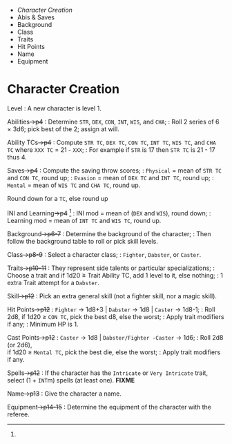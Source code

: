 
<!-- .margin.compass -->
* _Character Creation_
* Abis & Saves
* Background
* Class
* Traits
* Hit Points
* Name
* Equipment


# Character Creation

Level
: A new character is level 1.

Abilities~~→p4~~
: Determine `STR`, `DEX`, `CON`, `INT`, `WIS`, and `CHA`;
: Roll 2 series of 6 × 3d6; pick best of the 2; assign at will.

Ability TCs~~→p4~~
: Compute `STR TC`, `DEX TC`, `CON TC`, `INT TC`, `WIS TC`, and `CHA TC` where `XXX TC` = 21 - `XXX`;
: For example if `STR` is 17 then `STR TC` is 21 - 17 thus 4.

Saves~~→p4~~
: Compute the saving throw scores;
: `Physical` = mean of `STR TC` and `CON TC`, round up;
: `Evasion` = mean of `DEX TC` and `INT TC`, round up;
: `Mental` = mean of `WIS TC` and `CHA TC`, round up.

[^1]:
  Round down for a `TC`, else round up

INI and Learning~~→p4~~ [^1]
: INI mod = mean of (`DEX` and `WIS`), round down;
: Learning mod = mean of `INT TC` and `WIS TC`, round up.

Background~~→p6-7~~
: Determine the background of the character;
: Then follow the background table to roll or pick skill levels.

Class~~→p8-9~~
: Select a character class;
: `Fighter`, `Dabster`, or `Caster`.

Traits~~→p10-11~~
: They represent side talents or particular specializations;
: Choose a trait and if 1d20 ≥ Trait Ability TC, add 1 level to it, else nothing;
: 1 extra Trait attempt for a `Dabster`.

Skill~~→p12~~
: Pick an extra general skill (not a fighter skill, nor a magic skill).

Hit Points~~→p12~~
: `Fighter` → 1d8+3 | `Dabster` → 1d8 | `Caster` → 1d8-1;
: Roll 2d8, if 1d20  ≥ `CON TC`, pick the best d8, else the worst;
: Apply trait modifiers if any;
: Minimum HP is 1.

Cast Points~~→p12~~
: `Caster` → 1d8 | `Dabster/Fighter -Caster` → 1d6;
: Roll 2d8 (or 2d6),<br/>if 1d20 ≥ `Mental TC`, pick the best die, else the worst;
: Apply trait modifiers if any.

Spells~~→p12~~
: If the character has the `Intricate` or `Very Intricate` trait, select (1 + `INT`m) spells (at least one). **FIXME**

Name~~→p13~~
: Give the character a name.

Equipment~~→p14-15~~
: Determine the equipment of the character with the referee.


<!--
[^1]:
  A new character may not exceed level 1 in a skill: should the creation lead you to reach level 2 in a skill, keep it at 1 and increment another skill.
-->

